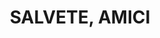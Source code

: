 ---
title: SALVETE, AMICI
intro: "Salvete Freunde der römischen Antike!
Wir sind eine römische Interessengemeinschaft, die römische Bevölkerung im Zivilen wie auch militärischen Bereich um die Zeit 150n. Chr in der Region Civitas Vangionum (Heutiges Rheinhessen) darzustellen versucht. Dabei beziehen wir uns auf regionale Funde, auf Buchquellen, Aussagen und Berichte von Archäologen sowie Autodidaktik die wir selber im Ausleben antiker Lebensweise betreiben."
img: /assets/banner.jpg
introG: BILDERGALERIEN
introM: UNSERE MITGLIEDER
events: "Nächste Veranstaltungen"
eventsLink: "Alle Veranstaltungen ansehen"
claim: "Anspruch der Gruppe"
claimText: "Wir wollen antike Dinge durch aktives Benutzen und Erleben erforschen. Dabei bauen und fertigen wir viele Gegenstände des römischen Alltags, insbesondere dem eines Soldaten. Oft setzen wir auf Autodidaktik, insbesondere in Bereichen wie Kampftechniken, Schützen, Gesang, Kochen, Schmieden, Nähen usw.

Da wir alle berufstätig sind, dabei aber keine Schneider: Maschinennähte sind für uns akzeptabel, wenn sie nicht überdeutlich sichtbar sind. Wir freuen uns aber sehr darüber, wenn ein Kleidungsstück authentisch ist. Bei der Stoffverarbeitung bevorzugen wir Leinen und Wollstoffe, insbesondere für Anfänger ist aber auch Baumwolle in Ordnung. Je weiter man in der Darstellung voran schreitet, desto mehr sollte man sich weg von Baumwolle orientieren.

Moderne Materialien, die auch direkt als solche zu erkennen sind, sind in der Gruppe verpönt. Dazu zählen insbesondere Aluminium, Plastik und Polyester. Aber auch Hohlnieten sind nicht erwünscht.

Wir orientieren unsere Darstellung an der Zeit um 150 nach Christus. Wir legen uns dabei bewusst nicht komplett fest und folglich sind für uns auch Darstellungen und Fundstücke, die etwa 20 Jahre davor oder danach datiert werden genehm. Etwas, das 100 Jahre davor oder danach datiert wird, passt allerdings nicht in den Rahmen. Wichtig ist vorrangig ein atmosphärisches, stimmiges, historisch korrektes Bild für den Normalbürger und für Römisch interessierte und belesene. Jedoch nicht für A-Päpste oder für Historiker, welche jede Niete genau datieren können und wollen. Schlussendlich soll es ein uns Spaß machendes Hobby sein, jedoch nicht unsere alleinige Lebensaufgabe."
tips: "Tipps und Tricks"
tipsAR: Anschaffungsratgeber
tipsArImg: /assets/rüstungen.jpg
tipsBA: "Zu unseren (Bau)Anleitungen"
tipsBaImg: /assets/scutum-außen-teaser.jpeg
---